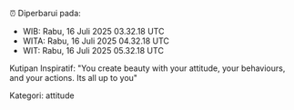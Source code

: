 ⏰ Diperbarui pada:
- WIB: Rabu, 16 Juli 2025 03.32.18 UTC
- WITA: Rabu, 16 Juli 2025 04.32.18 UTC
- WIT: Rabu, 16 Juli 2025 05.32.18 UTC

Kutipan Inspiratif:
"You create beauty with your attitude, your behaviours, and your actions. Its all up to you"


Kategori: attitude

